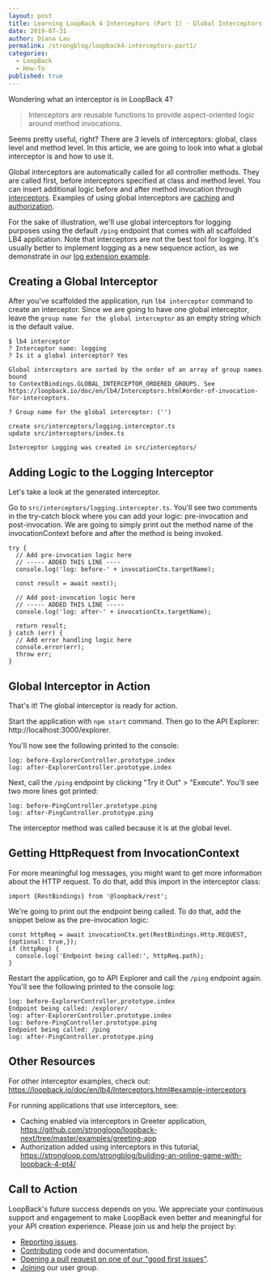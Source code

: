 ```yaml
---
layout: post
title: Learning LoopBack 4 Interceptors (Part 1) - Global Interceptors
date: 2019-07-31
author: Diana Lau
permalink: /strongblog/loopback4-interceptors-part1/
categories:
  - LoopBack
  - How-To
published: true
---
```


Wondering what an interceptor is in LoopBack 4? 

> Interceptors are reusable functions to provide aspect-oriented logic around method invocations. 

Seems pretty useful, right? There are 3 levels of interceptors: global, class level and method level. In this article, we are going to look into what a global interceptor is and how to use it. 

<!--more-->

Global interceptors are automatically called for all controller methods. They are called first, before interceptors specified at class and method level. You can insert additional logic before and after method invocation through [interceptors](https://loopback.io/doc/en/lb4/Interceptors.html). Examples of using global interceptors are [caching](https://github.com/strongloop/loopback-next/tree/master/examples/greeting-app) and [authorization](https://strongloop.com/strongblog/building-an-online-game-with-loopback-4-pt4/).

For the sake of illustration, we'll use global interceptors for logging purposes using the default `/ping` endpoint that comes with all scaffolded LB4 application. Note that interceptors are not the best tool for logging. It's usually better to implement logging as a new sequence action, as we demonstrate in our [log extension example](https://github.com/strongloop/loopback-next/tree/master/examples/log-extension).

## Creating a Global Interceptor

After you've scaffolded the application, run `lb4 interceptor` command to create an interceptor. Since we are going to have one global interceptor, leave the `group name for the global interceptor` as an empty string which is the default value.

```
$ lb4 interceptor
? Interceptor name: logging
? Is it a global interceptor? Yes

Global interceptors are sorted by the order of an array of group names bound
to ContextBindings.GLOBAL_INTERCEPTOR_ORDERED_GROUPS. See 
https://loopback.io/doc/en/lb4/Interceptors.html#order-of-invocation-for-interceptors.

? Group name for the global interceptor: ('')

create src/interceptors/logging.interceptor.ts
update src/interceptors/index.ts

Interceptor Logging was created in src/interceptors/
```

## Adding Logic to the Logging Interceptor

Let's take a look at the generated interceptor. 

Go to `src/interceptors/logging.interceptor.ts`. You'll see two comments in the try-catch block where you can add your logic: pre-invocation and post-invocation. We are going to simply print out the method name of the invocationContext before and after the method is being invoked.

```
try {
  // Add pre-invocation logic here
  // ----- ADDED THIS LINE ----
  console.log('log: before-' + invocationCtx.targetName);
  
  const result = await next();

  // Add post-invocation logic here
  // ----- ADDED THIS LINE -----
  console.log('log: after-' + invocationCtx.targetName);

  return result;
} catch (err) {
  // Add error handling logic here
  console.error(err);
  throw err;
}
```

## Global Interceptor in Action

That's it! The global interceptor is ready for action. 

Start the application with `npm start` command. Then go to the API Explorer: http://localhost:3000/explorer.

You'll now see the following printed to the console:

```
log: before-ExplorerController.prototype.index
log: after-ExplorerController.prototype.index
```

Next, call the `/ping` endpoint by clicking "Try it Out" > "Execute". You'll see two more lines got printed:

```
log: before-PingController.prototype.ping
log: after-PingController.prototype.ping
```

The interceptor method was called because it is at the global level. 

## Getting HttpRequest from InvocationContext

For more meaningful log messages, you might want to get more information about the HTTP request. To do that, add this import in the interceptor class:

```
import {RestBindings} from '@loopback/rest';
```

We're going to print out the endpoint being called. To do that, add the snippet below as the pre-invocation logic:

```
const httpReq = await invocationCtx.get(RestBindings.Http.REQUEST, {optional: true,});
if (httpReq) {
  console.log('Endpoint being called:', httpReq.path);
}
```

Restart the application, go to API Explorer and call the `/ping` endpoint again. You'll see the following printed to the console log:

```
log: before-ExplorerController.prototype.index
Endpoint being called: /explorer/
log: after-ExplorerController.prototype.index
log: before-PingController.prototype.ping
Endpoint being called: /ping
log: after-PingController.prototype.ping
```

## Other Resources

For other interceptor examples, check out: https://loopback.io/doc/en/lb4/Interceptors.html#example-interceptors

For running applications that use interceptors, see:

- Caching enabled via interceptors in Greeter application, https://github.com/strongloop/loopback-next/tree/master/examples/greeting-app
- Authorization added using interceptors in this tutorial, https://strongloop.com/strongblog/building-an-online-game-with-loopback-4-pt4/


## Call to Action

LoopBack's future success depends on you. We appreciate your continuous support and engagement to make LoopBack even better and meaningful for your API creation experience. Please join us and help the project by:

- [Reporting issues](https://github.com/strongloop/loopback-next/issues).
- [Contributing](https://github.com/strongloop/loopback-next/blob/master/docs/CONTRIBUTING.md)
  code and documentation.
- [Opening a pull request on one of our "good first issues"](https://github.com/strongloop/loopback-next/labels/good%20first%20issue).
- [Joining](https://github.com/strongloop/loopback-next/issues/110) our user group.
